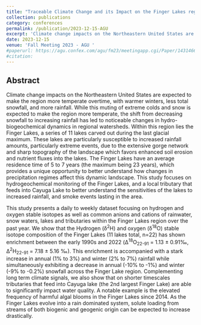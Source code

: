 ```yaml
---
title: "Traceable Climate Change and its Impact on the Finger Lakes region of New York: Early Interpretations and Potential Consequences on Long-Term Biogeochemical Cycles."
collection: publications
category: conferences
permalink: /publication/2023-12-15-AGU
excerpt: 'Climate change impacts on the Northeastern United States are expected to make the region more temperate overtime, with warmer winters, less total snowfall, and more rainfall. While this muting of extreme colds and snow is expected to make the region more temperate, the shift from decreasing snowfall to increasing rainfall has led to noticeable changes in hydro-biogeochemical dynamics in regional watersheds. Within this region lies the Finger Lakes, a series of 11 lakes carved out during the last glacial maximum. These lakes are particularly susceptible to increased rainfall amounts, particularly extreme events, due to the extensive gorge network and sharp topography of the landscape which favors enhanced soil erosion and nutrient fluxes into the lakes...'
date: 2023-12-15
venue: 'Fall Meeting 2023 - AGU '
#paperurl: https://agu.confex.com/agu/fm23/meetingapp.cgi/Paper/1431466
#citation: 
---
```


Abstract
---

Climate change impacts on the Northeastern United States are expected to make the region more temperate overtime, with warmer winters, less total snowfall, and more rainfall. While this muting of extreme colds and snow is expected to make the region more temperate, the shift from decreasing snowfall to increasing rainfall has led to noticeable changes in hydro-biogeochemical dynamics in regional watersheds. Within this region lies the Finger Lakes, a series of 11 lakes carved out during the last glacial maximum. These lakes are particularly susceptible to increased rainfall amounts, particularly extreme events, due to the extensive gorge network and sharp topography of the landscape which favors enhanced soil erosion and nutrient fluxes into the lakes. The Finger Lakes have an average residence time of 5 to 7 years (the maximum being 23 years), which provides a unique opportunity to better understand how changes in precipitation regimes affect this dynamic landscape. This study focuses on hydrogeochemical monitoring of the Finger Lakes, and a local tributary that feeds into Cayuga Lake to better understand the sensitivities of the lakes to increased rainfall, and smoke events lasting in the area.

This study presents a daily to weekly dataset focusing on hydrogen and oxygen stable isotopes as well as common anions and cations of rainwater, snow waters, lakes and tributaries within the Finger Lakes region over the past year. We show that the Hydrogen (δ<sup>2</sup>H) and oxygen (δ<sup>18</sup>O) stable isotope composition of the Finger Lakes (11 lakes total, n=22) has shown enrichment between the early 1990s and 2022 (Δ<sup>18</sup>O<sub>22-91</sub> = 1.13 ± 0.91‰, Δ<sup>2</sup>H<sub>22-91</sub> = 7.18 ± 5.16 ‰). This enrichment is accompanied with a stark increase in annual (1% to 3%) and winter (2% to 7%) rainfall while simultaneously exhibiting a decrease in annual (-10% to -1%) and winter (-9% to -0.2%) snowfall across the Finger Lake region. Complementing long term climate signals, we also show that on shorter timescales tributaries that feed into Cayuga lake (the 2nd largest Finger Lake) are able to significantly impact water quality. A notable example is the elevated frequency of harmful algal blooms in the Finger Lakes since 2014. As the Finger Lakes evolve into a rain dominated system, solute loading from streams of both biogenic and geogenic origin can be expected to increase drastically.